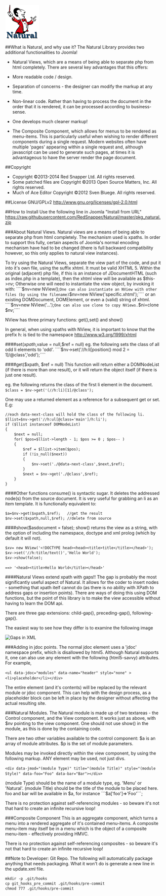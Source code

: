 ![Natural Library](logo.png)

##What is Natural, and why use it?
The Natural Library provides two additional functionalities to Joomla!
* Natural Views, which are a means of being able to separate php from html completely. There are several key advantages that this offers:
 * More readable code / design.
 * Separation of concerns - the designer can modify the markup at any time.
 * Non-linear code. Rather than having to process the document in the order that it is rendered, it can be processed according to business-sense.
 * One develops much cleaner markup!

* The Composite Component, which allows for menus to be rendered as menu-items.
This is particularly useful when wishing to render different components during a single request. Modern websites often have multiple 'pages' appearing within a single request and, although javascript can be used to generate such pages, at times it is advantageous to have the server render the page document.

##Copyright
* Copyright ©2013-2014 Red Snapper Ltd. All rights reserved.
* Some patched files are Copyright ©2013 Open Source Matters, Inc. All rights reserved.
* Much of Ace Editor Copyright ©2012 Sven Bluege. All rights reserved.

##License
GNU/GPLv2
http://www.gnu.org/licenses/gpl-2.0.html

##How to Install
Use the following line in Joomla "Install from URL"
https://raw.githubusercontent.com/RedSnapper/Natural/master/pkg_natural.zip

###About Natural Views.
Natural views are a means of being able to separate php from html completely.
The mechanism used is xpaths. In order to support this fully, certain aspects of Joomla's normal encoding mechanism have had to be changed (there is full backward compatibility however, so this only applies to natural view instances).

To try using the Natural Views, separate the view part of the code, and put it into it's own file, using the suffix xhtml. It must be valid XHTML 5.
Within the original (adjacent) php file, if this is an instance of JDocumentHTML (such as index.php in a template), then the xhtml view will be available as $this->nv; Otherwise one will need to instantiate the view object, by invoking it with:
````$nv=new NView();````
One can also instantiate an NView with other files (by using the filename)
````$nv=new NView('specific.xhtml');````
or an existing DOMDocument, DOMElement, or even a (valid) string of xhtml.
````$nv=new NView('<html>...</html>');````
One can also use clone to copy NViews.
````$ni=clone $nv;````

NView has three primary functions: get(),set() and show()

In general, when using xpaths with NView, it is important to know that the prefix h: is tied to the namespace http://www.w3.org/1999/xhtml

####set($xpath,$value = null,$ref = null)
eg. the following sets the class of all odd li elements to 'odd'.
````$nv->set('//h:li[position() mod 2 = 1]/@class','odd');````

####get($xpath, $ref = null)
This function will return either a DOMNodeList (if there is more than one result), or it will return the object itself (if there is just one result).

eg. the following returns the class of the first li element in the document.
````$class = $nv->get('(//h:li)[1]/@class');````

One may use a returned element as a reference for a subsequent get or set.
E.g:

```
//each data-next-class will hold the class of the following li.
$llist=$nv->get('//h:ul[@class='main']/h:li');
if ($llist instanceof DOMNodeList)
{
	$next = null;
	for( $pos=$llist->length - 1; $pos >= 0 ; $pos-- )
	{
		$ref = $llist->item($pos);
		if (!is_null($next))
		{
			$nv->set('./@data-next-class',$next,$ref);
		}
		$next = $nv->get('./@class',$ref);
	}
}
```

####Other functions
consume() is syntactic sugar. It deletes the addressed node(s) from the source document. It is very useful for grabbing an li as an item template.
It is functionally equivalent to:
```
$a=$nv->get($xpath,$ref); 	//get the result
$nv->set($xpath,null,$ref); //delete from source
```

####show($asdocument = false);
show() returns the view as a string, with the option of including the namespace, doctype and xml prolog (which by default it will not).

```
$xv= new NView('<!DOCTYPE head><head><title>title</title></head>');
$xv->set('//h:title/text()','Hello World');
$xv->show(false);

==> '<head><title>Hello World</title></head>'
```

####Natural Views extend xpath with gaps!!
The gap is probably the most significantly useful aspect of Natural. It allows for the coder to insert nodes - something that xpath itelf cannot do (as there is no ability with XPath to address gaps or insertion points). There are ways of doing this using DOM functions, but the point of this library is to make the view accessible without having to learn the DOM api.

There are three gap extensions: child-gap(), preceding-gap(), following-gap().

The easiest way to see how they differ is to examine the following image

![Gaps in XML](gaps.gif)

###Adding in jdoc points.
The normal jdoc element uses a 'jdoc' namespace prefix, which is disallowed by html5.
Although Natural supports it, one can also use any element with the following (html5-savvy) attributes. For example,

`<ul data-jdoc="modules" data-name="header" style="none" ><li>placeholder</li></div>`

The entire element (and it's contents) will be replaced by the relevant module or jdoc component. This can help with the design process, as a placeholder block can be left in place by the designer without affecting the actual resulting site.

###Natural Modules.
The Natural module is made up of two textareas - the Control component, and the View component. It works just as above, with $nv pointing to the view component.
One should not use show() in the module, as this is done by the containing code.

There are two other variables available to the control component:
$a is an array of module attributes.
$p is the set of module parameters.

Modules may be invoked directly within the view component, by using the following markup. ANY element may be used, not just divs.

`<div data-jmod="(module Type)" title="(module Title)" style="(module Style)" data-foo="Foo" data-bar="Bar"></div>`

(module Type) should be the name of a module type, eg. 'Menu' or 'Natural'.
(module Title) should be the title of the module to be placed here.
foo and bar will be available in $a, for instance ```$a['foo']=>'Foo'```;

There is no protection against self-referencing modules - so beware it's not that hard to create an infinite recursive loop!

###Composite Component
This is an aggregate component, which turns a menu into a rendered aggregate of it's contained menu-items. A composite menu-item may itself be in a menu which is the object of a composite menu-item - effectively providing HMVC.

There is no protection against self-referencing composites - so beware it's not that hard to create an infinite recursive loop!

##Note to Developer: Git Repo.
The following will automatically package anything that needs packaging.
What it won't do is generate a new line in the update.xml file.

```
mkdir -p .git/hooks
cp git_hooks_pre_commit .git/hooks/pre-commit
chmod 777 .git/hooks/pre-commit
```

